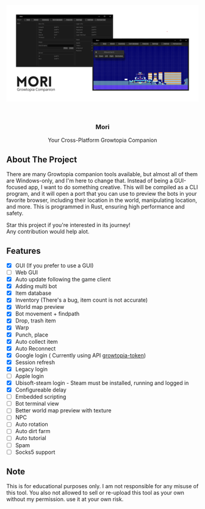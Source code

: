 ![Alt text](assets/hero.png "Mori")

<br/>
<div align="center">
<h3 align="center">Mori</h3>
<p align="center">
Your Cross-Platform Growtopia Companion
</p>
</div>

## About The Project

There are many Growtopia companion tools available, but almost all of them are Windows-only, and I'm here to change that. Instead of being a GUI-focused app, I want to do something creative. This will be compiled as a CLI program, and it will open a port that you can use to preview the bots in your favorite browser, including their location in the world, manipulating location, and more. This is programmed in Rust, ensuring high performance and safety.

Star this project if you're interested in its journey!
<br/>
Any contribution would help alot.

## Features

- [x] GUI (If you prefer to use a GUI)
- [ ] Web GUI
- [x] Auto update following the game client
- [x] Adding multi bot
- [x] Item database
- [x] Inventory (There's a bug, item count is not accurate)
- [x] World map preview
- [x] Bot movement + findpath
- [x] Drop, trash item
- [x] Warp
- [x] Punch, place
- [x] Auto collect item
- [x] Auto Reconnect
- [x] Google login ( Currently using API [growtopia-token](https://github.com/CLOEI/growtopia-token))
- [x] Session refresh
- [x] Legacy login
- [ ] Apple login 
- [x] Ubisoft-steam login - Steam must be installed, running and logged in
- [x] Configureable delay
- [ ] Embedded scripting
- [ ] Bot terminal view
- [ ] Better world map preview with texture
- [ ] NPC
- [ ] Auto rotation
- [ ] Auto dirt farm
- [ ] Auto tutorial
- [ ] Spam
- [ ] Socks5 support

## Note
This is for educational purposes only. I am not responsible for any misuse of this tool. You also not allowed to sell or re-upload this tool as your own without my permission. use it at your own risk.